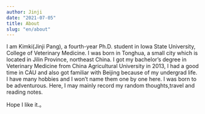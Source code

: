 ```yaml
---
author: Jinji
date: "2021-07-05"
title: About
slug: "en/about"
---
```


I am Kimki(Jinji Pang), a fourth-year Ph.D. student in Iowa State University, College of Veterinary Medicine. I was born in Tonghua, a small city which is located in Jilin Province, northeast China. I got my bachelor’s degree in Veterinary Medicine from China Agricultural University in 2013, I had a good time in CAU and also got familiar with Beijing because of my undergrad life. I have many hobbies and I won’t name them one by one here. I was born to be adventurous. Here, I may mainly record my random thoughts,travel and reading notes.

Hope I like it.。

